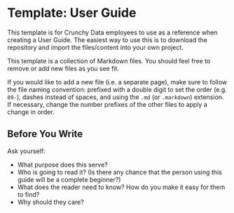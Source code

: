# Template: User Guide  

This template is for Crunchy Data employees to use as a reference when creating a User Guide. The easiest way to use this is to download the repository and import the files/content into your own project.

This template is a collection of Markdown files. You should feel free to remove or add new files as you see fit. 

If you would like to add a new file (i.e. a separate page), make sure to follow the file naming convention: prefixed with a double digit to set the order (e.g. `09-`), dashes instead of spaces, and using the `.md` (or `.markdown`) extension. If necessary, change the number prefixes of the other files to apply a change in order.

## Before You Write

Ask yourself:

- What purpose does this serve?
- Who is going to read it? (Is there any chance that the person using this guide will be a complete beginner?)
- What does the reader need to know? How do you make it easy for them to find?
- Why should they care?
